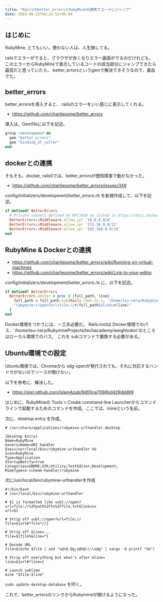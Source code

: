 ```yaml
---
title: "Railsのbetter_errorsとRubyMineの連携でコードにジャンプ"
date: 2018-06-25T06:24:52+09:00
---
```


## はじめに
RubyMine, とてもいい。使わない人は、人生損してる。

railsでエラーがでると、ブラウザが赤くなりエラー画面がでるのだけれども、
このエラーからRubyMineで表示しているコードの該当部分にジャンプできたら最高だと思っていたら、
better_errorsというgemで解決できそうなので、鼻血でた。

## better_errors
better_errorsを導入すると、 railsのエラーをいい感じに表示してくれる。

- https://github.com/charliesome/better_errors

導入は、Gemfileに以下を記述。

```ruby
group :development do
  gem "better_errors"
  gem "binding_of_caller"
end
```

## dockerとの連携
そもそも、docker, rails5では、better_errorsが既知障害で動かなかった。

- https://github.com/charliesome/better_errors/issues/349

config/initializers/development/better_errors.rb を新規作成して、以下を記述。

```ruby
if defined? BetterErrors
  # Private subnets defined by RFC1918 as stated in https://docs.docker.com/v1.5/articles/networking/
  BetterErrors::Middleware.allow_ip! '10.0.0.0/8'
  BetterErrors::Middleware.allow_ip! '172.16.0.0/12'
  BetterErrors::Middleware.allow_ip! '192.168.0.0/16'
end
```
## RubyMine & Dockerとの連携
- https://github.com/charliesome/better_errors/wiki/Running-on-virtual-machines
- https://github.com/charliesome/better_errors/wiki/Link-to-your-editor

config/initializers/development/better_errors.rb に、以下を記述。

```ruby
if defined? BetterErrors
  BetterErrors.editor = proc { |full_path, line|
    full_path = full_path.sub(Rails.root.to_s, '/home/tsu-nera/RubymineProjects/techacademy/weightodon')
    "rubymine://open?url=file://#{full_path}&line=#{line}"
  }
end
```

Docker環境をつかうには、一工夫必要だ。
Rails.rootは Docker環境でのパス、'/home/tsu-nera/RubymineProjects/techacademy/weightodon'のところはローカル環境でのパス。
これを subコマンドで置換する必要がある。

## Ubuntu環境での設定
Ubuntu環境では、Chromeから xdg-openが発行されても、それに対応するハンドラがないのでソースが開けない。

以下を参考に、解決した。
- https://gist.github.com/IslamAzab/9d00ce7096bd429ddd69

はじめに、RubyMineの Tools > Create command-line Launcherからコマンドラインで起動するためのコマンドを作成。ここでは、mineという名前。

次に、desktop entry を作成。

```
# /usr/share/applications/rubymine-urlhandler.desktop

[Desktop Entry]
Name=RubyMine
GenericName=URI handler
Exec=/usr/local/bin/rubymine-urihandler %U
Icon=RubyMine
Type=Application
StartupNotify=true
Categories=GNOME;GTK;Utility;TextEditor;Development;
MimeType=x-scheme-handler/rubymine
```

次に/usr/local/bin/rubymine-urlhandlerを作成

```
#!/bin/bash
# /usr/local/bin/rubymine-urlhandler

# $1 is formatted like subl://open?url=file://%2Fpath%2Fto%2Ffile.txt&line=xx 
url=$1

# Strip off subl://open?url=file://
file=${url#*file*//}

# Strip off &line=...
file=${file%&line=*}

# Decode URL
file=$(echo $file | sed "s@+@ @g;s@%@\\\\x@g" | xargs -0 printf "%b")

# Strip off everything but what's after &line=
line=${url#*line=}

# Launch sublime
mine "$file:$line"
```

`sudo update-desktop-database` を叩く。

これで、better_errorsのリンクからRubymineが開けるようになった。

